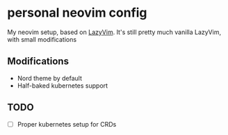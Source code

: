 # personal neovim config

My neovim setup, based on [LazyVim](https://github.com/LazyVim/LazyVim).
It's still pretty much vanilla LazyVim, with small modifications

## Modifications

- Nord theme by default
- Half-baked kubernetes support

## TODO
- [ ] Proper kubernetes setup for CRDs
